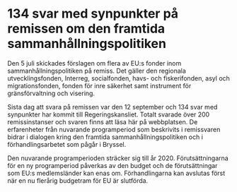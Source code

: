 # 134 svar med synpunkter på remissen om den framtida sammanhållningspolitiken

Den 5 juli skickades förslagen om flera av EU:s fonder inom sammanhållningspolitiken på remiss. Det gäller den regionala utvecklingsfonden, Interreg, socialfonden, havs\- och fiskerifonden, asyl och migrationsfonden, fonden för inre säkerhet samt instrument för gränsförvaltning och visering.


Sista dag att svara på remissen var den 12 september och 134 svar med synpunkter har kommit till Regeringskansliet. Totalt svarade över 200 remissinstanser och svaren finns att läsa här på webbplatsen. De erfarenheter från nuvarande programperiod som beskrivits i remissvaren bidrar i dialogen kring den framtida sammanhållningspolitiken och i förhandlingsarbetet som pågår i Bryssel.

Den nuvarande programperioden sträcker sig till år 2020\. Förutsättningarna för en ny programperiod påverkas av den budget och de förutsättningar som EU:s medlemsländer kan enas om. Förhandlingarna kan avslutas först när en nu flerårig budgetram för EU är slutförda.
